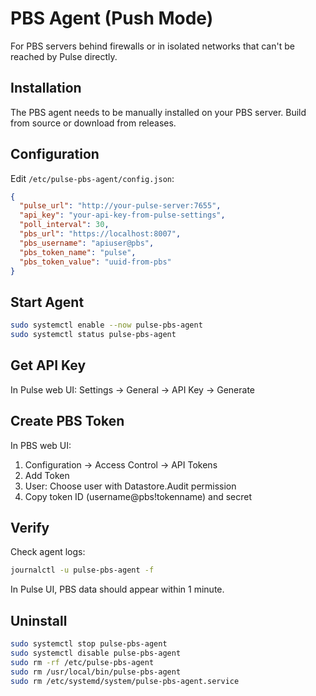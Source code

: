 # PBS Agent (Push Mode)

For PBS servers behind firewalls or in isolated networks that can't be reached by Pulse directly.

## Installation

The PBS agent needs to be manually installed on your PBS server. Build from source or download from releases.

## Configuration

Edit `/etc/pulse-pbs-agent/config.json`:
```json
{
  "pulse_url": "http://your-pulse-server:7655",
  "api_key": "your-api-key-from-pulse-settings",
  "poll_interval": 30,
  "pbs_url": "https://localhost:8007",
  "pbs_username": "apiuser@pbs",
  "pbs_token_name": "pulse",
  "pbs_token_value": "uuid-from-pbs"
}
```

## Start Agent
```bash
sudo systemctl enable --now pulse-pbs-agent
sudo systemctl status pulse-pbs-agent
```

## Get API Key

In Pulse web UI: Settings → General → API Key → Generate

## Create PBS Token

In PBS web UI:
1. Configuration → Access Control → API Tokens
2. Add Token
3. User: Choose user with Datastore.Audit permission
4. Copy token ID (username@pbs!tokenname) and secret

## Verify

Check agent logs:
```bash
journalctl -u pulse-pbs-agent -f
```

In Pulse UI, PBS data should appear within 1 minute.

## Uninstall
```bash
sudo systemctl stop pulse-pbs-agent
sudo systemctl disable pulse-pbs-agent
sudo rm -rf /etc/pulse-pbs-agent
sudo rm /usr/local/bin/pulse-pbs-agent
sudo rm /etc/systemd/system/pulse-pbs-agent.service
```
